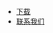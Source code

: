 
- [下载](https://github.com/Zaitonn/iPanel/releases)
- [联系我们](https://jq.qq.com/?_wv=1027&k=XNZqPSPv)

